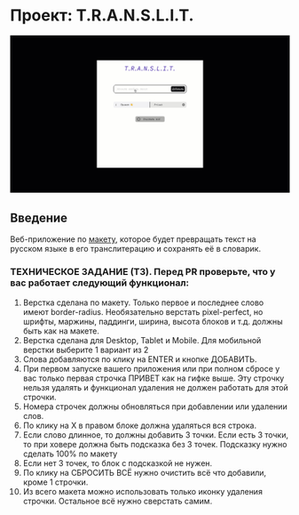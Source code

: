 # Проект: T.R.A.N.S.L.I.T.

![screenshot](tr.gif)

## Введение

Веб-приложение по [макету](https://www.figma.com/file/AWCUP5T3n3UnujErifjl2e/ECB-Phase-0-tasks-T.R.A.N.S.L.I.T.-share?node-id=0%3A1), которое будет превращать текст на русском языке в его транслитерацию и сохранять её в словарик.

### ТЕХНИЧЕСКОЕ ЗАДАНИЕ (ТЗ). Перед PR проверьте, что у вас работает следующий функционал:

1. Верстка сделана по макету. Только первое и последнее слово имеют border-radius. Необязательно верстать pixel-perfect, но шрифты, маржины, паддинги, ширина, высота блоков и т.д. должны быть как на макете.
2. Верстка сделана для Desktop, Tablet и Mobile. Для мобильной верстки выберите 1 вариант из 2
3. Слова добавляются по клику на ENTER и кнопке ДОБАВИТЬ.
4. При первом запуске вашего приложения или при полном сбросе у вас только первая строчка ПРИВЕТ как на гифке выше. Эту строчку нельзя удалять и функционал удаления не должен работать для этой строчки.
5. Номера строчек должны обновляться при добавлении или удалении слов.
6. По клику на Х в правом блоке должна удаляться вся строка.
7. Если слово длинное, то должны добавить 3 точки. Если есть 3 точки, то при ховере должна быть подсказка без 3 точек. Подсказку нужно сделать 100% по макету
8. Если нет 3 точек, то блок с подсказкой не нужен.
9. По клику на СБРОСИТЬ ВСЁ нужно очистить всё что добавили, кроме 1 строчки.
10. Из всего макета можно использовать только иконку удаления строчки. Остальное всё нужно сверстать самим.
